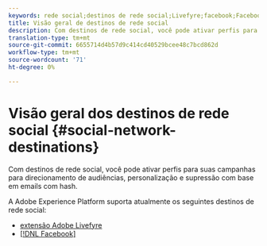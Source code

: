 ```yaml
---
keywords: rede social;destinos de rede social;Livefyre;facebook;Facebook
title: Visão geral de destinos de rede social
description: Com destinos de rede social, você pode ativar perfis para suas campanhas para direcionamento de audiências, personalização e supressão com base em emails com hash.
translation-type: tm+mt
source-git-commit: 6655714d4b57d9c414cd40529bcee48c7bcd862d
workflow-type: tm+mt
source-wordcount: '71'
ht-degree: 0%

---
```



# Visão geral dos destinos de rede social {#social-network-destinations}

Com destinos de rede social, você pode ativar perfis para suas campanhas para direcionamento de audiências, personalização e supressão com base em emails com hash.

A Adobe Experience Platform suporta atualmente os seguintes destinos de rede social:

- [extensão Adobe Livefyre](./adobe-livefyre.md)
- [[!DNL Facebook]](./facebook.md)